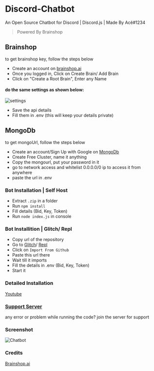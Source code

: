 # Discord-Chatbot
An Open Source Chatbot for Discord | Discord.js | Made By Acê#1234
> Powered By Brainshop

## Brainshop 
to get brainshop key, follow the steps below
* Create an account on [brainshop.ai](https://brainshop.ai/)
* Once you logged in, Click on Create Brain/ Add Brain
* Click on "Create a Root Brain", Enter any Name
 
#### do the same settings as shown below:
![settings](https://cdn.discordapp.com/attachments/837202281618866207/837202384563994684/unknown.png)

* Save the api details
* Fill them in .env (this will keep your details private)

## MongoDb
to get mongoUrl, follow the steps below 
* Create an account/Sign Up with Google on [MongoDb](https://www.mongodb.com/)
* Create Free Cluster, name it anything
* Copy the mongourl, put your password in it
* go to network access and whitelist 0.0.0.0/0 ip to access it from anywhere
* paste the url in .env

### Bot Installation | Self Host
* Extract `.zip` in a folder
* Run `npm install`
* Fill details (Bid, Key, Token)
* Run `node index.js` in console

### Bot Installition | Glitch/ Repl
* Copy url of the repository
* Go to [Glitch](https://glitch.com/)/ [Repl](https://replit.com/)
* Click on `Import From Github`
* Paste this url there
* Wait till it imports
* Fill the details in .env (Bid, Key, Token)
* Start it

### Detailed Installation
[Youtube](https://www.youtube.com/channel/UCkpN5Xw5EMqoPsfQWKpYYwA)

### [Support Server](https://discord.gg/ddEmXUPCE4)
any error or problem while running the code? join the server for support  

### Screenshot
![Chatbot](https://cdn.discordapp.com/attachments/837202281618866207/837217805640138762/Capture.PNG)

### Credits
[Brainshop.ai](https://brainshop.ai/)

